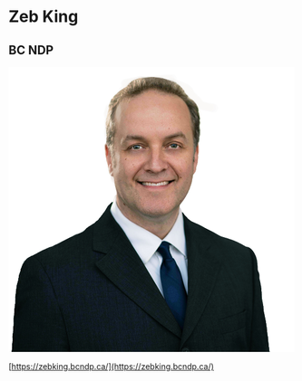 # Zeb King

## BC NDP

![photo of Zeb King](images/image18.jpg)

[https://zebking.bcndp.ca/](https://zebking.bcndp.ca/)
